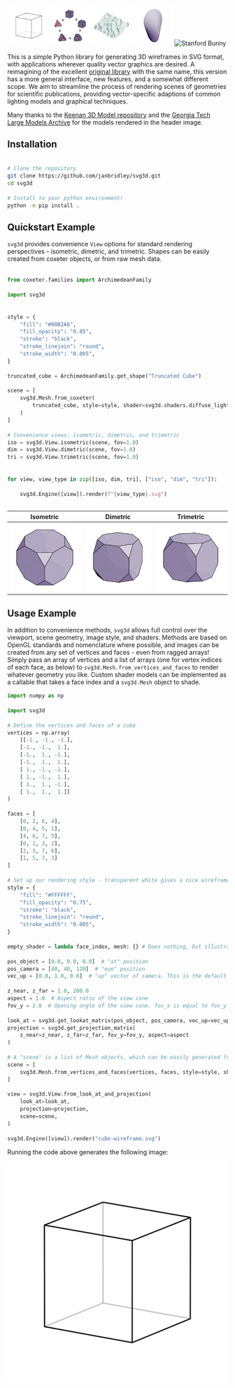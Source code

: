 <div style="text-align: center;">
   <img src='doc/svgs/cube-wireframe.svg' alt='Cube Wireframe' width='18%'/>
   <img src='doc/svgs/cycle-compact.svg' alt='Alternation Cycle' width='18%'/>
   <img src='doc/svgs/CrumpledDevelopable-tri-compact.svg' alt='Keenan CrumpledDevelopable' width='18%'/>
   <img src='doc/svgs/oloid_64-tri-compact.svg' alt='Keenan Oloid' width='18%'/>
   <!-- <img src='doc/svgs/teapot-tri.svg' alt='Stanford Teapot' width='20%'/> -->
   <img src='doc/svgs/bunny-tri-compact.svg' alt='Stanford Bunny' width='18%'/>
</div>



This is a simple Python library for generating 3D wireframes in SVG format, with applications wherever quality vector graphics are desired. A reimagining of the excellent [original library](https://prideout.net/blog/svg_wireframes/#using-the-api) with the same name, this version has a more general interface, new features, and a somewhat different scope. We aim to streamline the process of rendering scenes of geometries for scientific publications, providing vector-specific adaptions of common lighting models and graphical techniques.

Many thanks to the [Keenan 3D Model repository](https://www.cs.cmu.edu/~kmcrane/Projects/ModelRepository/) and the [Georgia Tech Large Models Archive](https://sites.cc.gatech.edu/projects/large_models/) for the models rendered in the header image.

## Installation

```bash

# Clone the repository
git clone https://github.com/janbridley/svg3d.git
cd svg3d

# Install to your python environment!
python -m pip install .

```


## Quickstart Example

`svg3d` provides convenience `View` options for standard rendering perspectives - isometric, dimetric, and trimetric. Shapes can be easily created from coxeter objects, or from raw mesh data.

```python

from coxeter.families import ArchimedeanFamily

import svg3d


style = {
    "fill": "#00B2A6",
    "fill_opacity": "0.85",
    "stroke": "black",
    "stroke_linejoin": "round",
    "stroke_width": "0.005",
}

truncated_cube = ArchimedeanFamily.get_shape("Truncated Cube")

scene = [
    svg3d.Mesh.from_coxeter(
        truncated_cube, style=style, shader=svg3d.shaders.diffuse_lighting
    )
]

# Convenience views: isometric, dimetric, and trimetric
iso = svg3d.View.isometric(scene, fov=1.0)
dim = svg3d.View.dimetric(scene, fov=1.0)
tri = svg3d.View.trimetric(scene, fov=1.0)


for view, view_type in zip([iso, dim, tri], ["iso", "dim", "tri"]):

    svg3d.Engine([view]).render(f"{view_type}.svg")



```

| Isometric | Dimetric | Trimetric |
|-----------|----------|-----------|
| ![Isometric Image](doc/svgs/iso.svg) | ![Dimetric Image](doc/svgs/dim.svg) | ![Trimetric Image](doc/svgs/tri.svg) |


## Usage Example

In addition to convenience methods, `svg3d` allows full control over the viewport, scene geometry, image style, and shaders. Methods are based on OpenGL standards and nomenclature where possible, and images can be created from any set of vertices and faces - even from ragged arrays! Simply pass an array of vertices and a list of arrays (one for vertex indices of each face, as below) to `svg3d.Mesh.from_vertices_and_faces` to render whatever geometry you like. Custom shader models can be implemented as a callable that takes a face index and a `svg3d.Mesh` object to shade.

```python
import numpy as np

import svg3d

# Define the vertices and faces of a cube
vertices = np.array(
    [[-1., -1., -1.],
    [-1., -1.,  1.],
    [-1.,  1., -1.],
    [-1.,  1.,  1.],
    [ 1., -1., -1.],
    [ 1., -1.,  1.],
    [ 1.,  1., -1.],
    [ 1.,  1.,  1.]]
)

faces = [
    [0, 2, 6, 4],
    [0, 4, 5, 1],
    [4, 6, 7, 5],
    [0, 1, 3, 2],
    [2, 3, 7, 6],
    [1, 5, 7, 3]
]

# Set up our rendering style - transparent white gives a nice wireframe appearance
style = {
    "fill": "#FFFFFF",
    "fill_opacity": "0.75",
    "stroke": "black",
    "stroke_linejoin": "round",
    "stroke_width": "0.005",
}

empty_shader = lambda face_index, mesh: {} # Does nothing, but illustrates the shader API

pos_object = [0.0, 0.0, 0.0]  # "at" position
pos_camera = [40, 40, 120]  # "eye" position
vec_up = [0.0, 1.0, 0.0]  # "up" vector of camera. This is the default value.

z_near, z_far = 1.0, 200.0
aspect = 1.0  # Aspect ratio of the view cone
fov_y = 2.0  # Opening angle of the view cone. fov_x is equal to fov_y * aspect

look_at = svg3d.get_lookat_matrix(pos_object, pos_camera, vec_up=vec_up)
projection = svg3d.get_projection_matrix(
    z_near=z_near, z_far=z_far, fov_y=fov_y, aspect=aspect
)

# A "scene" is a list of Mesh objects, which can be easily generated from raw data
scene = [
    svg3d.Mesh.from_vertices_and_faces(vertices, faces, style=style, shader=empty_shader)
]

view = svg3d.View.from_look_at_and_projection(
    look_at=look_at,
    projection=projection,
    scene=scene,
)

svg3d.Engine([view]).render("cube-wireframe.svg")

```

Running the code above generates the following image:

![Output for the first example.](doc/svgs/cube-wireframe.svg)
